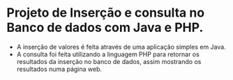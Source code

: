 # Projeto de Inserção e consulta no Banco de dados com Java e PHP.

- A inserção de valores é feita através de uma aplicação simples em Java.
- A consulta foi feita utilizando a linguagem PHP para retornar os resultados da inserção no banco de dados, assim mostrando os resultados numa página web.

